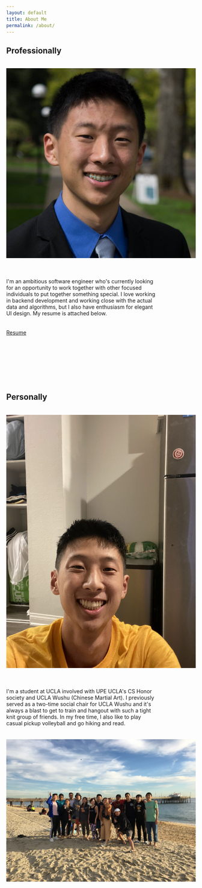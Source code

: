 ```yaml
---
layout: default
title: About Me
permalink: /about/
---
```

<div class="large-block">
  <h2>
    Professionally
  </h2>
  <br>
  <img src="/assets/professional.jpg" class="collapsible-image" alt="contact-pic">
  <div class="large-block" style="width:80%;margin-top:50px">
    I'm an ambitious software engineer who's currently looking for an opportunity to work together with other focused individuals to put together something special. I love working in backend development and working close with the actual data and algorithms, but I also have enthusiasm for elegant UI design. My resume is attached below.
  </div>
  <br><br>
  <a class="link-block-element" href="/resume">Resume</a>
</div>
<div class="large-block" style="margin-top:150px;">
  <h2>
    Personally
  </h2>
  <br>
  <img src="/assets/personal.jpg" class="collapsible-image"> 
  <div class="large-block" style="width:80%;margin-top:50px">
    I'm a student at UCLA involved with UPE UCLA's CS Honor society and UCLA Wushu (Chinese Martial Art). I previously served as a two-time social chair for UCLA Wushu and it's always a blast to get to train and hangout with such a tight knit group of friends. In my free time, I also like to play casual pickup volleyball and go hiking and read.
  </div>
  <br><br>  
  <img src="/assets/beach.jpg" class="collapsible-image"> 
</div>
<div style="height:100px">
</div>